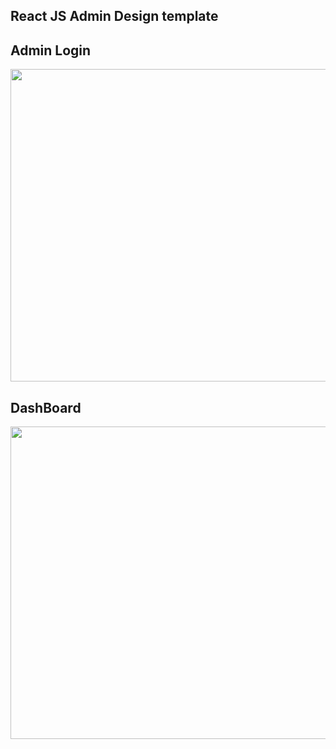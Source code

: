 ## React JS Admin Design template


  ## Admin Login
<div>

<img  width="1000" height="500" src="https://firebasestorage.googleapis.com/v0/b/vishaldhanotiya-1168.appspot.com/o/admin_login.png?alt=media&token=674f5a14-0e5e-439a-96b2-e76e45f6ef1f">
</div>

  ## DashBoard
  <div >
<img  width="1000" height="500" src="https://firebasestorage.googleapis.com/v0/b/vishaldhanotiya-1168.appspot.com/o/admin_dashboard.png?alt=media&token=5319a1fb-3a15-4981-b1df-50429b9255df">
  
